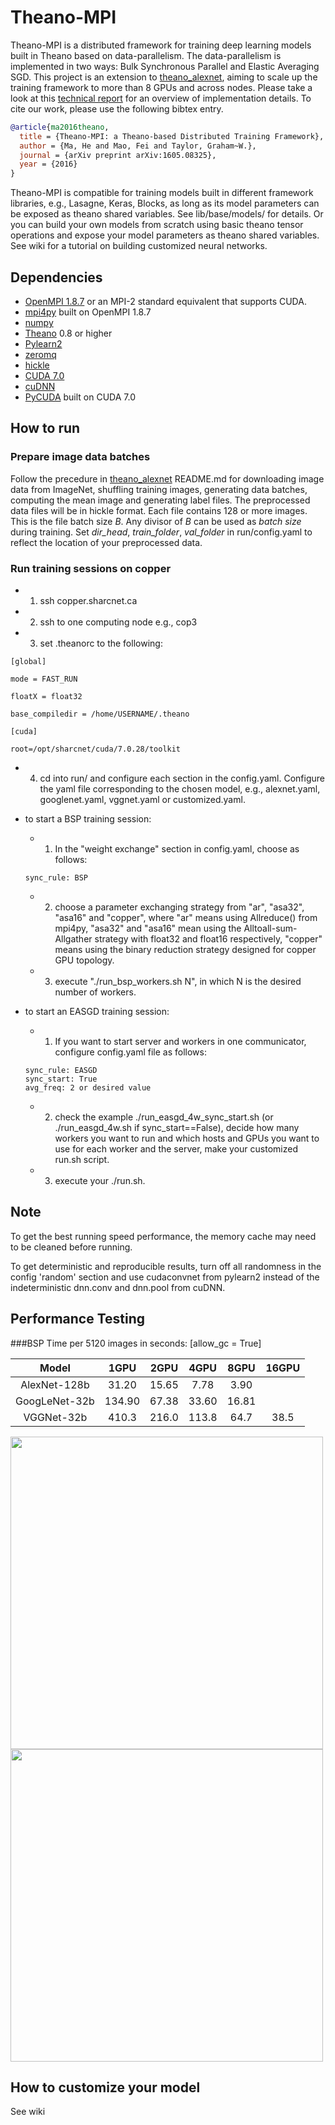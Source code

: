 # Theano-MPI
Theano-MPI is a distributed framework for training deep learning models built in Theano based on data-parallelism. 
The data-parallelism is implemented in two ways: Bulk Synchronous Parallel and Elastic Averaging SGD. This project is an extension to [theano_alexnet](https://github.com/uoguelph-mlrg/theano_alexnet), aiming to scale up the training framework to more than 8 GPUs and across nodes. Please take a look at this [technical report](http://arxiv.org/abs/1605.08325) for an overview of implementation details. To cite our work, please use the following bibtex entry.

```bibtex
@article{ma2016theano,
  title = {Theano-MPI: a Theano-based Distributed Training Framework},
  author = {Ma, He and Mao, Fei and Taylor, Graham~W.},
  journal = {arXiv preprint arXiv:1605.08325},
  year = {2016}
}
```

Theano-MPI is compatible for training models built in different framework libraries, e.g., Lasagne, Keras, Blocks, as long as its model parameters can be exposed as theano shared variables. See lib/base/models/ for details. Or you can build your own models from scratch using basic theano tensor operations and expose your model parameters as theano shared variables. See wiki for a tutorial on building customized neural networks.



## Dependencies
* [OpenMPI 1.8.7](http://www.open-mpi.org/) or an MPI-2 standard equivalent that supports CUDA.
* [mpi4py](https://pypi.python.org/pypi/mpi4py) built on OpenMPI 1.8.7
* [numpy](http://www.numpy.org/)
* [Theano](http://deeplearning.net/software/theano/) 0.8 or higher
* [Pylearn2](http://deeplearning.net/software/pylearn2/)
* [zeromq](http://zeromq.org/bindings:python)
* [hickle](https://github.com/telegraphic/hickle)
* [CUDA 7.0](https://developer.nvidia.com/cuda-toolkit-70)
* [cuDNN](https://developer.nvidia.com/cudnn)
* [PyCUDA](http://mathema.tician.de/software/pycuda/) built on CUDA 7.0

## How to run

### Prepare image data batches
Follow the precedure in [theano_alexnet](https://github.com/uoguelph-mlrg/theano_alexnet) README.md for downloading image data from ImageNet, shuffling training images, generating data batches, computing the mean image and generating label files. The preprocessed data files will be in hickle format. Each file contains 128 or more images. This is the file batch size *B*. Any divisor of *B* can be used as *batch size* during training. Set *dir_head*, *train_folder*, *val_folder* in run/config.yaml to reflect the location of your preprocessed data.

### Run training sessions on copper
- 1. ssh copper.sharcnet.ca
- 2. ssh to one computing node e.g., cop3
- 3. set .theanorc to the following:
```
[global]

mode = FAST_RUN

floatX = float32

base_compiledir = /home/USERNAME/.theano

[cuda]

root=/opt/sharcnet/cuda/7.0.28/toolkit
```
- 4. cd into run/ and configure each section in the config.yaml. Configure the yaml file corresponding to the chosen model, e.g., alexnet.yaml, googlenet.yaml, vggnet.yaml or customized.yaml.
- to start a BSP training session: 
  - 1) In the "weight exchange" section in config.yaml, choose as follows:
  ```
  sync_rule: BSP
  ```
  - 2) choose a parameter exchanging strategy from "ar", "asa32", "asa16" and "copper", where "ar" means using Allreduce() from mpi4py, "asa32" and "asa16" mean using the Alltoall-sum-Allgather strategy with float32 and float16 respectively, "copper" means using the binary reduction strategy designed for copper GPU topology.
  - 3) execute "./run_bsp_workers.sh N", in which N is the desired number of workers.

- to start an EASGD training session: 
  - 1) If you want to start server and workers in one communicator, configure config.yaml file as follows:
   ```
   sync_rule: EASGD
   sync_start: True 
   avg_freq: 2 or desired value
   ```
  - 2) check the example ./run_easgd_4w_sync_start.sh (or ./run_easgd_4w.sh if sync_start==False),  decide how many workers you want to run and which hosts and GPUs you want to use for each worker and the server, make your customized run.sh script. 
  - 3) execute your ./run.sh.

## Note

To get the best running speed performance, the memory cache may need to be cleaned before running.

To get deterministic and reproducible results, turn off all randomness in the config 'random' section and use cudaconvnet from pylearn2 instead of the indeterministic dnn.conv and dnn.pool from cuDNN.

## Performance Testing

###BSP
Time per 5120 images in seconds: [allow_gc = True]

| Model | 1GPU  | 2GPU  | 4GPU  | 8GPU  | 16GPU |
| :---: | :---: | :---: | :---: | :---: | :---: |
| AlexNet-128b | 31.20 | 15.65 | 7.78 | 3.90 | |
| GoogLeNet-32b | 134.90 | 67.38 | 33.60 | 16.81 | |
| VGGNet-32b | 410.3 | 216.0 | 113.8 | 64.7 | 38.5 |

<img src=https://github.com/uoguelph-mlrg/Parallel-training/raw/master/show/val_a.png width=500/>
<img src=https://github.com/uoguelph-mlrg/Parallel-training/raw/master/show/val_g.png width=500/>

## How to customize your model

See wiki
